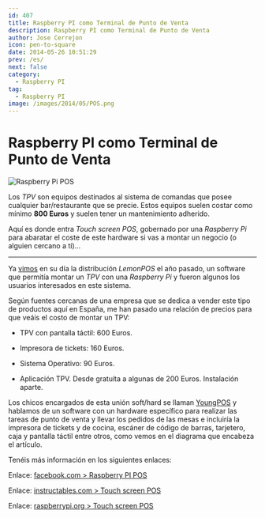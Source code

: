 ```yaml
---
id: 407
title: Raspberry PI como Terminal de Punto de Venta
description: Raspberry PI como Terminal de Punto de Venta
author: Jose Cerrejon
icon: pen-to-square
date: 2014-05-26 10:51:29
prev: /es/
next: false
category:
  - Raspberry PI
tag:
  - Raspberry PI
image: /images/2014/05/POS.png
---
```


# Raspberry PI como Terminal de Punto de Venta

![Raspberry Pi POS](/images/2014/05/POS.png)

Los *TPV* son equipos destinados al sistema de comandas que posee cualquier bar/restaurante que se precie. Estos equipos suelen costar como mínimo **800 Euros** y suelen tener un mantenimiento adherido.

Aquí es donde entra *Touch screen POS*, gobernado por una *Raspberry Pi* para abaratar el coste de este hardware si vas a montar un negocio (o alguien cercano a tí)...

- - -
Ya [vimos](/post.php?id=233) en su día la distribución *LemonPOS* el año pasado, un software que permitía montar un *TPV* con una *Raspberry Pi* y fueron algunos los usuarios interesados en este sistema.

Según fuentes cercanas de una empresa que se dedica a vender este tipo de productos aquí en España, me han pasado una relación de precios para que veáis el costo de montar un TPV:

* TPV con pantalla táctil: 600 Euros.

* Impresora de tickets: 160 Euros.

* Sistema Operativo: 90 Euros.

* Aplicación TPV. Desde gratuíta a algunas de 200 Euros. Instalación aparte.

Los chicos encargados de esta unión soft/hard se llaman [YoungPOS](http://www.youngpos.vn/index-en.htm) y hablamos de un software con un hardware específico para realizar las tareas de punto de venta y llevar los pedidos de las mesas e incluiría la impresora de tickets y de cocina, escáner de código de barras, tarjetero, caja y pantalla táctil entre otros, como vemos en el diagrama que encabeza el artículo.

Tenéis más información en los siguientes enlaces:

Enlace: [facebook.com > Raspberry PI POS](https://www.facebook.com/raspberrypiPOS)

Enlace: [instructables.com > Touch screen POS](http://www.instructables.com/id/Touch-screen-POS/)

Enlace: [raspberrypi.org > Touch screen POS](http://www.raspberrypi.org/forums/viewtopic.php?f=41&t=78005)